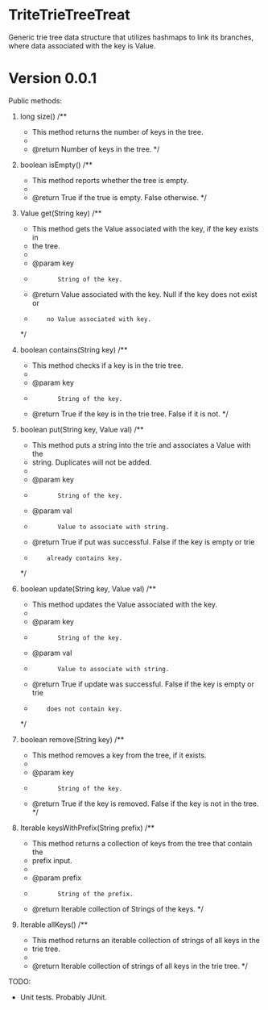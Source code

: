 TriteTrieTreeTreat
=================

Generic trie tree data structure that utilizes hashmaps to link its branches, where data associated with the key is Value.

Version 0.0.1
===========
Public methods:
1. long size()
    /**
     * This method returns the number of keys in the tree.
     * 
     * @return Number of keys in the tree.
     */

2. boolean isEmpty()
    /**
     * This method reports whether the tree is empty.
     * 
     * @return True if the true is empty. False otherwise.
     */

3. Value get(String key)
    /**
     * This method gets the Value associated with the key, if the key exists in
     * the tree.
     * 
     * @param key
     *            String of the key.
     * @return Value associated with the key. Null if the key does not exist or
     *         no Value associated with key.
     */

4. boolean contains(String key)
    /**
     * This method checks if a key is in the trie tree.
     * 
     * @param key
     *            String of the key.
     * @return True if the key is in the trie tree. False if it is not.
     */

5. boolean put(String key, Value val)
    /**
     * This method puts a string into the trie and associates a Value with the
     * string. Duplicates will not be added.
     * 
     * @param key
     *            String of the key.
     * @param val
     *            Value to associate with string.
     * @return True if put was successful. False if the key is empty or trie
     *         already contains key.
     */

6. boolean update(String key, Value val)
    /**
     * This method updates the Value associated with the key.
     * 
     * @param key
     *            String of the key.
     * @param val
     *            Value to associate with string.
     * @return True if update was successful. False if the key is empty or trie
     *         does not contain key.
     */
     
7. boolean remove(String key)
    /**
     * This method removes a key from the tree, if it exists.
     * 
     * @param key
     *            String of the key.
     * @return True if the key is removed. False if the key is not in the tree.
     */
     
8. Iterable<String> keysWithPrefix(String prefix)
    /**
     * This method returns a collection of keys from the tree that contain the
     * prefix input.
     * 
     * @param prefix
     *            String of the prefix.
     * @return Iterable collection of Strings of the keys.
     */

9. Iterable<String> allKeys()
    /**
     * This method returns an iterable collection of strings of all keys in the
     * trie tree.
     * 
     * @return Iterable collection of strings of all keys in the trie tree.
     */
     
TODO:
- Unit tests. Probably JUnit.
